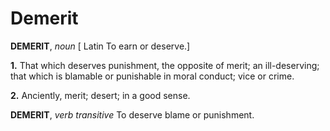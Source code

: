 # Demerit

**DEMERIT**, _noun_ \[ Latin To earn or deserve.\]

**1.** That which deserves punishment, the opposite of merit; an ill-deserving; that which is blamable or punishable in moral conduct; vice or crime.

**2.** Anciently, merit; desert; in a good sense.

**DEMERIT**, _verb transitive_ To deserve blame or punishment.